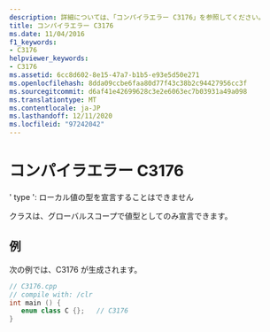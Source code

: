 ```yaml
---
description: 詳細については、「コンパイラエラー C3176」を参照してください。
title: コンパイラエラー C3176
ms.date: 11/04/2016
f1_keywords:
- C3176
helpviewer_keywords:
- C3176
ms.assetid: 6cc8d602-8e15-47a7-b1b5-e93e5d50e271
ms.openlocfilehash: 8dda09ccbe6faa80d77f43c38b2c94427956cc3f
ms.sourcegitcommit: d6af41e42699628c3e2e6063ec7b03931a49a098
ms.translationtype: MT
ms.contentlocale: ja-JP
ms.lasthandoff: 12/11/2020
ms.locfileid: "97242042"
---
```

# <a name="compiler-error-c3176"></a>コンパイラエラー C3176

' type ': ローカル値の型を宣言することはできません

クラスは、グローバルスコープで値型としてのみ宣言できます。

## <a name="example"></a>例

次の例では、C3176 が生成されます。

```cpp
// C3176.cpp
// compile with: /clr
int main () {
   enum class C {};   // C3176
}
```
